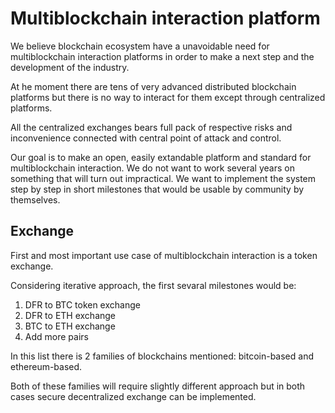 # Multiblockchain interaction platform

We believe blockchain ecosystem have a unavoidable need for multiblockchain interaction platforms in order to make a next step and the development of the industry.

At he moment there are tens of very advanced distributed blockchain platforms but there is no way to interact for them except through centralized platforms.

All the centralized exchanges bears full pack of respective risks and inconvenience connected with central point of attack and control.

Our goal is to make an open, easily extandable platform and standard for multiblockchain interaction. We do not want to work several years on something that will turn out impractical. We want to implement the system step by step in short milestones that would be usable by community by themselves. 

## Exchange

First and most important use case of multiblockchain interaction is a token exchange.

Considering iterative approach, the first sevaral milestones would be:
1. DFR to BTC token exchange
2. DFR to ETH exchange
3. BTC to ETH exchange
4. Add more pairs

In this list there is 2 families of blockchains mentioned: bitcoin-based and ethereum-based.

Both of these families will require slightly different approach but in both cases secure decentralized exchange can be implemented.

